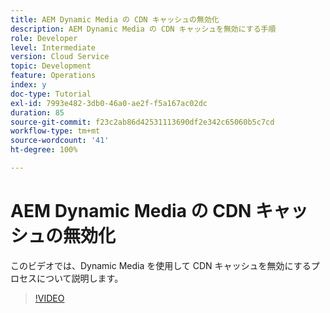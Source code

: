 ```yaml
---
title: AEM Dynamic Media の CDN キャッシュの無効化
description: AEM Dynamic Media の CDN キャッシュを無効にする手順
role: Developer
level: Intermediate
version: Cloud Service
topic: Development
feature: Operations
index: y
doc-type: Tutorial
exl-id: 7993e482-3db0-46a0-ae2f-f5a167ac02dc
duration: 85
source-git-commit: f23c2ab86d42531113690df2e342c65060b5c7cd
workflow-type: tm+mt
source-wordcount: '41'
ht-degree: 100%

---
```


# AEM Dynamic Media の CDN キャッシュの無効化

このビデオでは、Dynamic Media を使用して CDN キャッシュを無効にするプロセスについて説明します。

>[!VIDEO](https://video.tv.adobe.com/v/335457?quality=12&learn=on)
